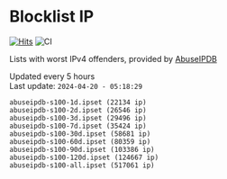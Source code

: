 # Blocklist IP

[![Hits](https://hits.seeyoufarm.com/api/count/incr/badge.svg?url=https%3A%2F%2Fgithub.com%2Fborestad%2Fblocklist-ip%2F&count_bg=%2379C83D&title_bg=%23555555&icon=&icon_color=%23E7E7E7&title=hits&edge_flat=false)](https://hits.seeyoufarm.com)  ![CI](https://img.shields.io/github/workflow/status/borestad/blocklist-ip/CI?style=flat-square)

Lists with worst IPv4 offenders, provided by [AbuseIPDB](https://www.abuseipdb.com/)

<!-- FOOTER-PLACEHOLDER -->
Updated every 5 hours<br>
Last update: `2024-04-20 - 05:18:29`
```
abuseipdb-s100-1d.ipset (22134 ip)
abuseipdb-s100-2d.ipset (26546 ip)
abuseipdb-s100-3d.ipset (29496 ip)
abuseipdb-s100-7d.ipset (35424 ip)
abuseipdb-s100-30d.ipset (58681 ip)
abuseipdb-s100-60d.ipset (80359 ip)
abuseipdb-s100-90d.ipset (103386 ip)
abuseipdb-s100-120d.ipset (124667 ip)
abuseipdb-s100-all.ipset (517061 ip)
```
